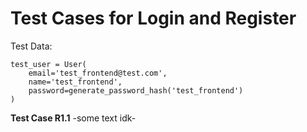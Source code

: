 # Test Cases for Login and Register

Test Data:
```
test_user = User(
    email='test_frontend@test.com',
    name='test_frontend',
    password=generate_password_hash('test_frontend')
)
```

**Test Case R1.1**
-some text idk-
